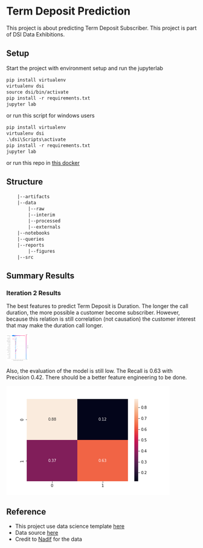 # Term Deposit Prediction

This project is about predicting Term Deposit Subscriber. This project is part of DSI Data Exhibitions.

## Setup

Start the project with environment setup and run the jupyterlab

```
pip install virtualenv
virtualenv dsi
source dsi/bin/activate
pip install -r requirements.txt
jupyter lab
```
or run this script for windows users
```
pip install virtualenv
virtualenv dsi
.\dsi\Scripts\activate
pip install -r requirements.txt
jupyter lab
```

or run this repo in [this docker](https://hub.docker.com/r/alamhanz/jupebase/tags)

## Structure

```
    |--artifacts
    |--data
        |--raw
        |--interim
        |--processed
        |--externals
    |--notebooks
    |--queries
    |--reports
        |--figures
    |--src
```

## Summary Results

### Iteration 2 Results

The best features to predict Term Deposit is Duration. The longer the call duration, the more possible a customer become subscriber.
However, because this relation is still correlation (not causation) the customer interest that may make the duration call longer.

<img src="reports/figures/iteration2_shap.png" alt="drawing" width="60"/>

Also, the evaluation of the model is still low. The Recall is 0.63 with Precision 0.42. There should be a better feature engineering to be done.

![](reports/figures/iteration2_conf_mat.png)


## Reference

* This project use data science template [here](https://github.com/alamhanz/data_science_template)
* Data source [here](https://docs.google.com/spreadsheets/d/1eCCy19ScSG9AggvyNtlsaHcemsX8byPgwNxOzYJoEws/edit#gid=1333185318)
* Credit to [Nadif](https://github.com/nadifwahdi) for the data

